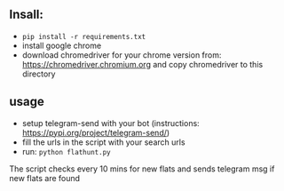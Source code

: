 ## Insall:
- ``` pip install -r requirements.txt ```
- install google chrome
- download chromedriver for your chrome version from: https://chromedriver.chromium.org and copy chromedriver to this directory

## usage
 - setup telegram-send with your bot (instructions: https://pypi.org/project/telegram-send/)
 - fill the urls in the script with your search urls
 - run: ``` python flathunt.py ```

The script checks every 10 mins for new flats and sends telegram msg if new flats are found